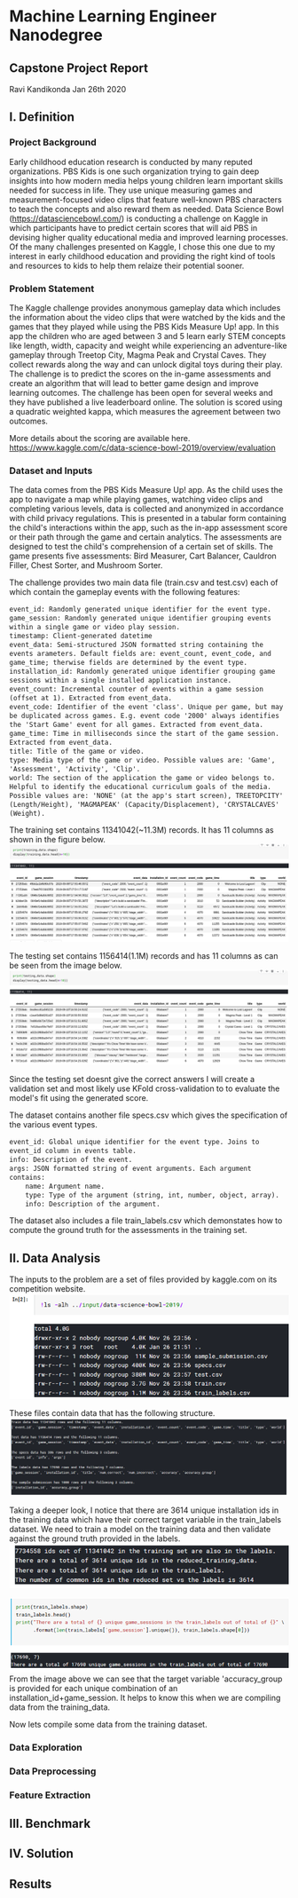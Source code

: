 # Machine Learning Engineer Nanodegree

## Capstone Project Report
Ravi Kandikonda
Jan 26th 2020

## I. Definition
### Project Background
Early childhood education research is conducted by many reputed organizations. PBS Kids is one such organization trying to gain deep insights into how modern media helps young children learn important skills needed for success in life. They use unique measuring games and measurement-focused video clips that feature well-known PBS characters to teach the concepts and also reward them as needed. Data Science Bowl (https://datasciencebowl.com/) is conducting a challenge on Kaggle in which participants have to predict certain scores that will aid PBS in devising higher quality educational media and improved learning processes. Of the many challenges presented on Kaggle, I chose this one due to my interest in early childhood education and providing the right kind of tools and resources to kids to help them relaize their potential sooner.

### Problem Statement
The Kaggle challenge provides anonymous gameplay data which includes the information about the video clips that were watched by the kids and the games that they played while using the PBS Kids Measure Up! app. In this app the children who are aged between 3 and 5 learn early STEM concepts like length, width, capacity and weight while experiencing an adventure-like gameplay through Treetop City, Magma Peak and Crystal Caves. They collect rewards along the way and can unlock digital toys during their play. The challenge is to predict the scores on the in-game assessments and create an algorithm that will lead to better game design and improve learning outcomes. The challenge has been open for several weeks and they have published a live leaderboard online. The solution is scored using a quadratic weighted kappa, which measures the agreement between two outcomes.

More details about the scoring are available here. https://www.kaggle.com/c/data-science-bowl-2019/overview/evaluation

### Dataset and Inputs
The data comes from the PBS Kids Measure Up! app. As the child uses the app to navigate a map while playing games, watching video clips and completing various levels, data is collected and anonymized in accordance with child privacy regulations. This is presented in a tabular form containing the child's interactions within the app, such as the in-app assessment score or their path through the game and certain analytics. The assessments are designed to test the child's comprehension of a certain set of skills. The game presents five assessments: Bird Measurer, Cart Balancer, Cauldron Filler, Chest Sorter, and Mushroom Sorter.

The challenge provides two main data file (train.csv and test.csv) each of which contain the gameplay events with the following features:

    event_id: Randomly generated unique identifier for the event type.
    game_session: Randomly generated unique identifier grouping events within a single game or video play session.
    timestamp: Client-generated datetime
    event_data: Semi-structured JSON formatted string containing the events arameters. Default fields are: event_count, event_code, and game_time; therwise fields are determined by the event type.
    installation_id: Randomly generated unique identifier grouping game sessions within a single installed application instance.
    event_count: Incremental counter of events within a game session (offset at 1). Extracted from event_data.
    event_code: Identifier of the event 'class'. Unique per game, but may be duplicated across games. E.g. event code '2000' always identifies the 'Start Game' event for all games. Extracted from event_data.
    game_time: Time in milliseconds since the start of the game session. Extracted from event_data.
    title: Title of the game or video.
    type: Media type of the game or video. Possible values are: 'Game', 'Assessment', 'Activity', 'Clip'.
    world: The section of the application the game or video belongs to. Helpful to identify the educational curriculum goals of the media. Possible values are: 'NONE' (at the app's start screen), TREETOPCITY' (Length/Height), 'MAGMAPEAK' (Capacity/Displacement), 'CRYSTALCAVES' (Weight).

The training set contains 11341042(~11.3M) records. It has 11 columns as shown in the figure below. 
![](assets/training_data.png)

The testing set contains 1156414(1.1M) records and has 11 columns as can be seen from the image below.
![](assets/testing_data.png)


Since the testing set doesnt give the correct answers I will create a validation set and most likely use KFold cross-validation to to evaluate the model's fit using the generated score.

The dataset contains another file specs.csv which gives the specification of the various event types.

    event_id: Global unique identifier for the event type. Joins to event_id column in events table.
    info: Description of the event.
    args: JSON formatted string of event arguments. Each argument contains:
        name: Argument name.
        type: Type of the argument (string, int, number, object, array).
        info: Description of the argument.

The dataset also includes a file train_labels.csv which demonstates how to compute the ground truth for the assessments in the training set.
## II. Data Analysis
The inputs to the problem are a set of files provided by kaggle.com on its competition website.
![](assets/input-files.PNG)

These files contain data that has the following structure.
![](assets/file-structure.png)

Taking a deeper look, I notice that there are 3614 unique installation ids in the training data which have their correct target variable in the train_labels dataset. We need to train a model on the training data and then validate against the ground truth provided in the labels.
![](assets/unique-ids.png)


![](assets/unique-gids.png)
From the image above we can see that the target variable 'accuracy_group is provided for each unique combination of an installation_id+game_session. It helps to know this when we are compiling data from the training_data. 


Now lets compile some data from the training dataset.

### Data Exploration

### Data Preprocessing

### Feature Extraction

## III. Benchmark

## IV. Solution

## Results







